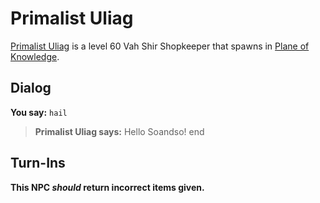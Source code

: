 # Primalist Uliag



[Primalist Uliag](/npc/202225) is a level 60 Vah Shir Shopkeeper that spawns in [Plane of Knowledge](/zone/202).



## Dialog

**You say:** `hail`



>**Primalist Uliag says:** Hello Soandso!
end



## Turn-Ins



**This NPC *should* return incorrect items given.**






